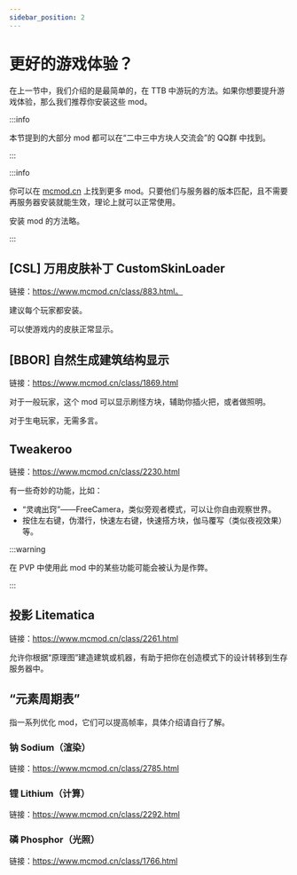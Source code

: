```yaml
---
sidebar_position: 2
---
```


# 更好的游戏体验？

在上一节中，我们介绍的是最简单的，在 TTB 中游玩的方法。如果你想要提升游戏体验，那么我们推荐你安装这些 mod。

:::info

本节提到的大部分 mod 都可以在“二中三中方块人交流会”的 QQ群 中找到。

:::

:::info

你可以在 [mcmod.cn](https://www.mcmod.cn/) 上找到更多 mod。只要他们与服务器的版本匹配，且不需要再服务器安装就能生效，理论上就可以正常使用。

安装 mod 的方法略。

:::


## [CSL] 万用皮肤补丁 CustomSkinLoader

链接：https://www.mcmod.cn/class/883.html。

建议每个玩家都安装。

可以使游戏内的皮肤正常显示。

## [BBOR] 自然生成建筑结构显示

链接：https://www.mcmod.cn/class/1869.html

对于一般玩家，这个 mod 可以显示刷怪方块，辅助你插火把，或者做照明。

对于生电玩家，无需多言。

## Tweakeroo

链接：https://www.mcmod.cn/class/2230.html

有一些奇妙的功能，比如：

- “灵魂出窍”——FreeCamera，类似旁观者模式，可以让你自由观察世界。
- 按住左右键，伪潜行，快速左右键，快速搭方块，伽马覆写（类似夜视效果）等。

:::warning

在 PVP 中使用此 mod 中的某些功能可能会被认为是作弊。

:::

## 投影 Litematica

链接：https://www.mcmod.cn/class/2261.html

允许你根据“原理图”建造建筑或机器，有助于把你在创造模式下的设计转移到生存服务器中。

## “元素周期表”

指一系列优化 mod，它们可以提高帧率，具体介绍请自行了解。

### 钠 Sodium（渲染）

链接：https://www.mcmod.cn/class/2785.html

### 锂 Lithium（计算）

链接：https://www.mcmod.cn/class/2292.html

### 磷 Phosphor（光照）

链接：https://www.mcmod.cn/class/1766.html